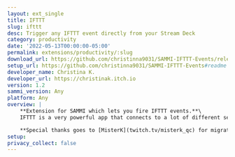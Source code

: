 ```yaml
---
layout: ext_single
title: IFTTT
slug: ifttt
desc: Trigger any IFTTT event directly from your Stream Deck
category: productivity
date: '2022-05-13T00:00:00-05:00'
permalink: extensions/productivity/:slug
download_url: https://github.com/christinna9031/SAMMI-IFTTT-Events/releases
setup_url: https://github.com/christinna9031/SAMMI-IFTTT-Events#readme
developer_name: Christina K.
developer_url: https://christinak.itch.io
version: 1.2
sammi_version: Any
platform: Any
overview: |
    **Extension for SAMMI which lets you fire IFTTT events.**\
    IFTTT is a very powerful app that connects to a lot of different services, such as your phone apps, smart devices, email, social media etc. Full list can be found at [https://ifttt.com/services](https://ifttt.com/services). You can create 5 applets for free.

    **Special thanks goes to [MisterK](twitch.tv/misterk_qc) for migrating the extension to SAMMI.** 
setup:
privacy_collect: false
---
```

